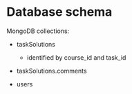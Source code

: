 Database schema
===============

MongoDB collections:

- taskSolutions

  - identified by course_id and task_id

- taskSolutions.comments

- users
